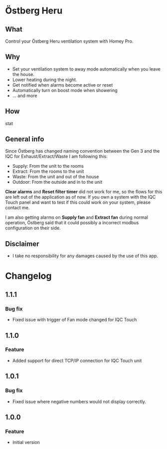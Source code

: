 # Östberg Heru

## What

Control your Östberg Heru ventilation system with Homey Pro.

## Why

-   Set your ventilation system to away mode automatically when you leave the house.
-   Lower heating during the night.
-   Get notified when alarms become active or reset
-   Automatically turn on boost mode when showering
-   ... and more

## How

stat

## General info

Since Östberg has changed naming convention between the Gen 3 and the IQC for Exhaust/Extract/Waste I am following this:

-   Supply: From the unit to the rooms
-   Extract: From the rooms to the unit
-   Waste: From the unit and out of the house
-   Outdoor: From the outside and in to the unit

**Clear alarms** and **Reset filter timer** did not work for me, so the flows for this are left out of the application as of now. If you own a system with the IQC Touch panel and want to test if this could work on your system, please contact me.

I am also getting alarms on **Supply fan** and **Extract fan** during normal operation, Östberg said that it could possibly a incorrect modbus configuration on their side.

## Disclaimer

-   I take no responsibility for any damages caused by the use of this app.

# Changelog

## 1.1.1

### Bug fix

-   Fixed issue with trigger of Fan mode changed for IQC Touch

## 1.1.0

### Feature

-   Added support for direct TCP/IP connection for IQC Touch unit

## 1.0.1

### Bug fix

-   Fixed issue where negative numbers would not display correctly.

## 1.0.0

### Feature

-   Initial version
